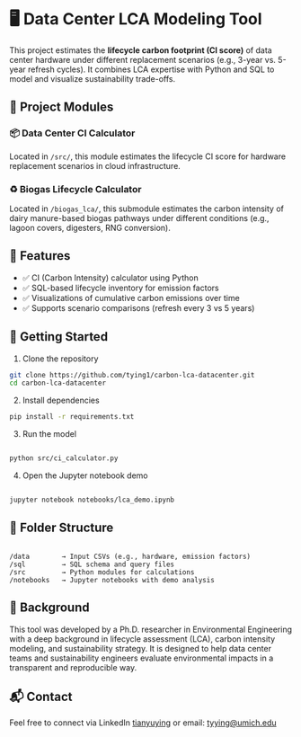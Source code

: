 # 🖥️ Data Center LCA Modeling Tool

This project estimates the **lifecycle carbon footprint (CI score)** of data center hardware under different replacement scenarios (e.g., 3-year vs. 5-year refresh cycles). 
It combines LCA expertise with Python and SQL to model and visualize sustainability trade-offs.

## 🧭 Project Modules

### 📦 Data Center CI Calculator
Located in `/src/`, this module estimates the lifecycle CI score for hardware replacement scenarios in cloud infrastructure.

### ♻️ Biogas Lifecycle Calculator
Located in `/biogas_lca/`, this submodule estimates the carbon intensity of dairy manure-based biogas pathways under different conditions (e.g., lagoon covers, digesters, RNG conversion).

## 🔧 Features

- ✅ CI (Carbon Intensity) calculator using Python
- ✅ SQL-based lifecycle inventory for emission factors
- ✅ Visualizations of cumulative carbon emissions over time
- ✅ Supports scenario comparisons (refresh every 3 vs 5 years)

## 🚀 Getting Started

1. Clone the repository

```bash
git clone https://github.com/tying1/carbon-lca-datacenter.git
cd carbon-lca-datacenter 
```

2. Install dependencies

```bash
pip install -r requirements.txt
```

3. Run the model

```bash

python src/ci_calculator.py
```
4. Open the Jupyter notebook demo

```bash

jupyter notebook notebooks/lca_demo.ipynb
```

## 📁 Folder Structure
```pgsql

/data        → Input CSVs (e.g., hardware, emission factors)
/sql         → SQL schema and query files
/src         → Python modules for calculations
/notebooks   → Jupyter notebooks with demo analysis
```

## 🧠 Background
This tool was developed by a Ph.D. researcher in Environmental Engineering with a deep background in lifecycle assessment (LCA), carbon intensity modeling, and sustainability strategy. It is designed to help data center teams and sustainability engineers evaluate environmental impacts in a transparent and reproducible way.

## 📬 Contact
Feel free to connect via LinkedIn [tianyuying](https://www.linkedin.com/in/tianyu-ying/) or email: tyying@umich.edu  
